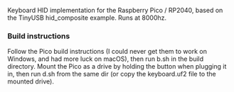 Keyboard HID implementation for the Raspberry Pico / RP2040, based on the TinyUSB hid_composite example. Runs at 8000hz.

### Build instructions

Follow the Pico build instructions (I could never get them to work on Windows, and had more luck on macOS), then run b.sh in the build directory. Mount the Pico as a drive by holding the button when plugging it in, then run d.sh from the same dir (or copy the keyboard.uf2 file to the mounted drive).
